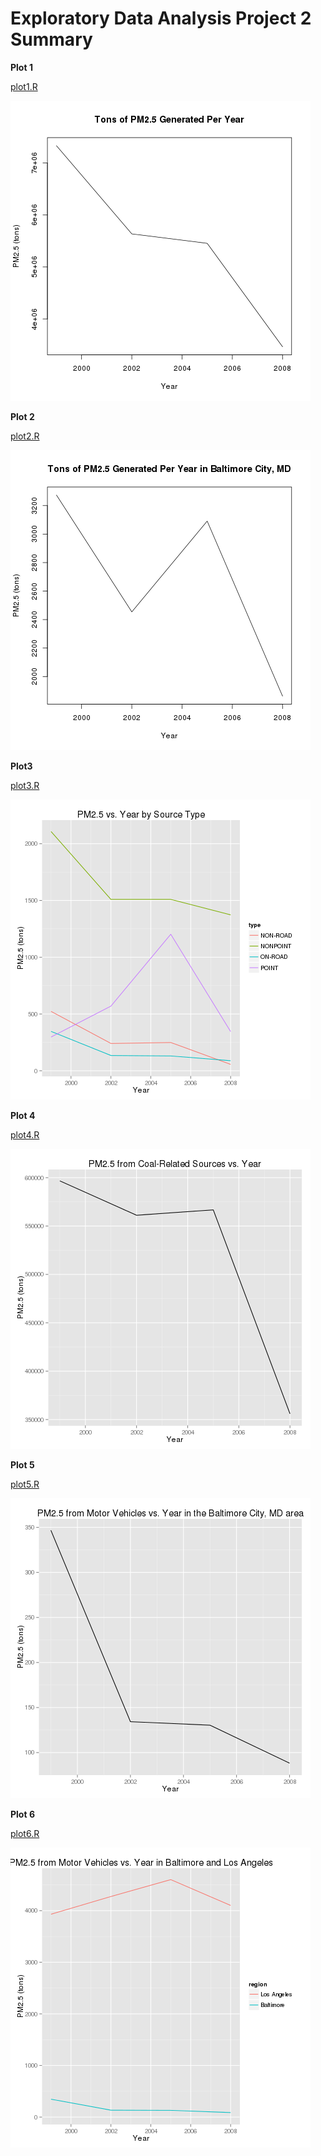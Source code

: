 Exploratory Data Analysis Project 2 Summary
===========================================

**Plot 1**

[plot1.R](plot1.R)

![plot1.png](plot1.png)

**Plot 2**

[plot2.R](plot2.R)

![plot2.png](plot2.png)

**Plot3**

[plot3.R](plot3.R)

![plot3.png](plot3.png)

**Plot 4**

[plot4.R](plot4.R)

![plot4.png](plot4.png)

**Plot 5**

[plot5.R](plot5.R)

![plot5.png](plot5.png)

**Plot 6**

[plot6.R](plot6.R)

![plot6.png](plot6.png)
